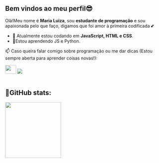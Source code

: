 ## Bem vindos ao meu perfil😎

Olá!Meu nome é **Maria Luiza**, sou **estudante de programação** e sou apaixonada pelo que faço, digamos que foi amor à primeira codificada 💕

- 🔭 Atualmente estou codando em **JavaScript, HTML e CSS**.
- 🌱Estou aprendendo JS e Python.
  
<p> 📫 Caso queira falar comigo sobre programação ou me dar dicas (Estou sempre aberta para aprender coisas novas!):</p>
<div>
<img src="https://i.giphy.com/media/v1.Y2lkPTc5MGI3NjExbmlrOWtjb3Q2eGQ1MWM1eHdrb3p3anliMDdxa2pheDl2bzIwbXU0NCZlcD12MV9pbnRlcm5hbF9naWZfYnlfaWQmY3Q9Zw/u5GxLmudnA8vK/giphy.gif" style="width:35px;height:28px;"/>
  <a href= "1175539366895046687"><img src="https://img.shields.io/badge/Discord-%235865F2.svg?style=for-the-badge&logo=discord&logoColor=white"></a>
</div>
<br/>
  <h2 >🐾GitHub stats:</h2> 
<div>
  <a href= "https://github.com/Miaa23"> 
    <img height=180px src= "https://github-readme-stats.vercel.app/api/top-langs/?username=Miaa23&layout=compact&langs_count=5&theme=cobalt&locale=pt-br"/>
    </div>
  
